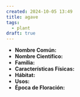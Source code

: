 ```yaml
---
created: 2024-10-05 13:49
title: agave
tags:
  - plant
draft: true
---
```


- **Nombre Común:** 
- **Nombre Científico:** 
- **Familia:**
- **Características Físicas:** 
- **Hábitat:** 
- **Usos:** 
- **Época de Floración:** 
